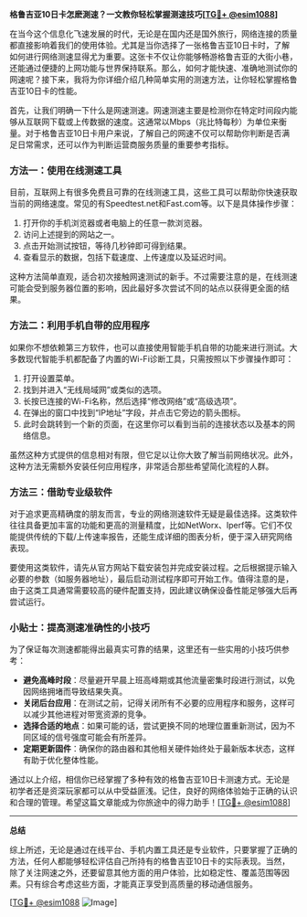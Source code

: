 **格鲁吉亚10日卡怎麽測速？一文教你轻松掌握测速技巧[[TG💪+ @esim1088](https://t.me/s/esim1088)]**

在当今这个信息化飞速发展的时代，无论是在国内还是国外旅行，网络连接的质量都直接影响着我们的使用体验。尤其是当你选择了一张格鲁吉亚10日卡时，了解如何进行网络测速显得尤为重要。这张卡不仅让你能够畅游格鲁吉亚的大街小巷，还能通过便捷的上网功能与世界保持联系。那么，如何才能快速、准确地测试你的网速呢？接下来，我将为你详细介绍几种简单实用的测速方法，让你轻松掌握格鲁吉亚10日卡的性能。

首先，让我们明确一下什么是网速测速。网速测速主要是检测你在特定时间段内能够从互联网下载或上传数据的速度。这通常以Mbps（兆比特每秒）为单位来衡量。对于格鲁吉亚10日卡用户来说，了解自己的网速不仅可以帮助你判断是否满足日常需求，还可以作为判断运营商服务质量的重要参考指标。

### 方法一：使用在线测速工具

目前，互联网上有很多免费且可靠的在线测速工具，这些工具可以帮助你快速获取当前的网络速度。常见的有Speedtest.net和Fast.com等。以下是具体操作步骤：

1. 打开你的手机浏览器或者电脑上的任意一款浏览器。
2. 访问上述提到的网站之一。
3. 点击开始测试按钮，等待几秒钟即可得到结果。
4. 查看显示的数据，包括下载速度、上传速度以及延迟时间。

这种方法简单直观，适合初次接触网速测试的新手。不过需要注意的是，在线测速可能会受到服务器位置的影响，因此最好多次尝试不同的站点以获得更全面的结果。

### 方法二：利用手机自带的应用程序

如果你不想依赖第三方软件，也可以直接使用智能手机自带的功能来进行测试。大多数现代智能手机都配备了内置的Wi-Fi诊断工具，只需按照以下步骤操作即可：

1. 打开设置菜单。
2. 找到并进入“无线局域网”或类似的选项。
3. 长按已连接的Wi-Fi名称，然后选择“修改网络”或“高级选项”。
4. 在弹出的窗口中找到“IP地址”字段，并点击它旁边的箭头图标。
5. 此时会跳转到一个新的页面，在这里你可以看到当前的连接状态以及基本的网络信息。

虽然这种方式提供的信息相对有限，但它足以让你大致了解当前网络状况。此外，这种方法无需额外安装任何应用程序，非常适合那些希望简化流程的人群。

### 方法三：借助专业级软件

对于追求更高精确度的朋友而言，专业的网络测速软件无疑是最佳选择。这类软件往往具备更加丰富的功能和更高的测量精度，比如NetWorx、Iperf等。它们不仅能提供传统的下载/上传速率报告，还能生成详细的图表分析，便于深入研究网络表现。

要使用这类软件，请先从官方网站下载安装包并完成安装过程。之后根据提示输入必要的参数（如服务器地址），最后启动测试程序即可开始工作。值得注意的是，由于这类工具通常需要较高的硬件配置支持，因此建议确保设备性能足够强大后再尝试运行。

### 小贴士：提高测速准确性的小技巧

为了保证每次测速都能得出最真实可靠的结果，这里还有一些实用的小技巧供参考：

- **避免高峰时段**：尽量避开早晨上班高峰期或其他流量密集时段进行测试，以免因网络拥堵而导致结果失真。
- **关闭后台应用**：在测试之前，记得关闭所有不必要的应用程序和服务，这样可以减少其他进程对带宽资源的竞争。
- **选择合适的地点**：如果可能的话，尝试更换不同的地理位置重新测试，因为不同区域的信号强度可能会有所差异。
- **定期更新固件**：确保你的路由器和其他相关硬件始终处于最新版本状态，这样有助于优化整体性能。

通过以上介绍，相信你已经掌握了多种有效的格鲁吉亚10日卡测速方式。无论是初学者还是资深玩家都可以从中受益匪浅。记住，良好的网络体验始于正确的认识和合理的管理。希望这篇文章能成为你旅途中的得力助手！[[TG💪+ @esim1088](https://t.me/s/esim1088)]

---

**总结**

综上所述，无论是通过在线平台、手机内置工具还是专业软件，只要掌握了正确的方法，任何人都能够轻松评估自己所持有的格鲁吉亚10日卡的实际表现。当然，除了关注网速之外，还要留意其他方面的用户体验，比如稳定性、覆盖范围等因素。只有综合考虑这些方面，才能真正享受到高质量的移动通信服务。

[[TG💪+ @esim1088](https://t.me/s/esim1088) ![Image](https://i.postimg.cc/4NQfJmqS/Snipaste-2025-05-13-00-14-12.png)]